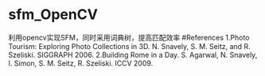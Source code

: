 # sfm_OpenCV
利用opencv实现SFM，同时采用词典树，提高匹配效率
#References
1.Photo Tourism: Exploring Photo Collections in 3D. N. Snavely, S. M. Seitz, and R. Szeliski. SIGGRAPH 2006.
2.Building Rome in a Day. S. Agarwal, N. Snavely, I. Simon, S. M. Seitz, R. Szeliski. ICCV 2009.

